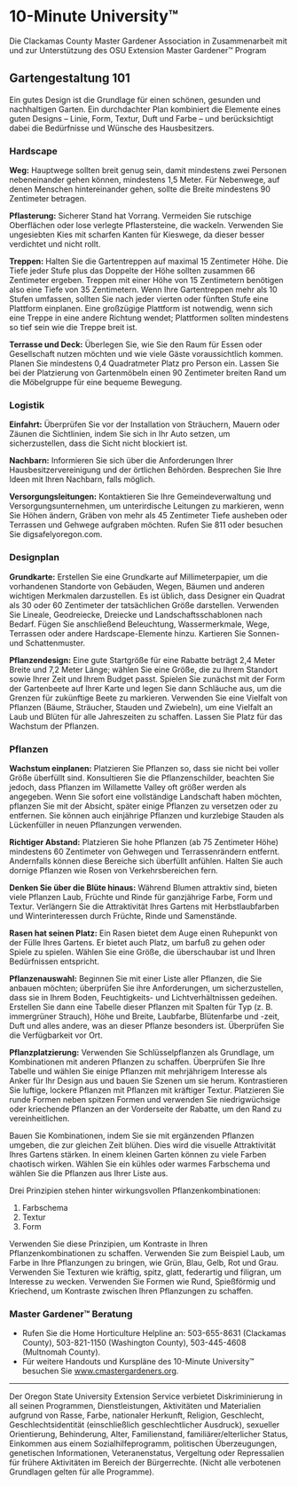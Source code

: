 # 10-Minute University™

Die Clackamas County Master Gardener Association in Zusammenarbeit mit und zur Unterstützung des OSU Extension Master Gardener™ Program

## Gartengestaltung 101

Ein gutes Design ist die Grundlage für einen schönen, gesunden und nachhaltigen Garten. Ein durchdachter Plan kombiniert die Elemente eines guten Designs – Linie, Form, Textur, Duft und Farbe – und berücksichtigt dabei die Bedürfnisse und Wünsche des Hausbesitzers.

### Hardscape

**Weg:** Hauptwege sollten breit genug sein, damit mindestens zwei Personen nebeneinander gehen können, mindestens 1,5 Meter. Für Nebenwege, auf denen Menschen hintereinander gehen, sollte die Breite mindestens 90 Zentimeter betragen.

**Pflasterung:** Sicherer Stand hat Vorrang. Vermeiden Sie rutschige Oberflächen oder lose verlegte Pflastersteine, die wackeln. Verwenden Sie ungesiebten Kies mit scharfen Kanten für Kieswege, da dieser besser verdichtet und nicht rollt.

**Treppen:** Halten Sie die Gartentreppen auf maximal 15 Zentimeter Höhe. Die Tiefe jeder Stufe plus das Doppelte der Höhe sollten zusammen 66 Zentimeter ergeben. Treppen mit einer Höhe von 15 Zentimetern benötigen also eine Tiefe von 35 Zentimetern. Wenn Ihre Gartentreppen mehr als 10 Stufen umfassen, sollten Sie nach jeder vierten oder fünften Stufe eine Plattform einplanen. Eine großzügige Plattform ist notwendig, wenn sich eine Treppe in eine andere Richtung wendet; Plattformen sollten mindestens so tief sein wie die Treppe breit ist.

**Terrasse und Deck:** Überlegen Sie, wie Sie den Raum für Essen oder Gesellschaft nutzen möchten und wie viele Gäste voraussichtlich kommen. Planen Sie mindestens 0,4 Quadratmeter Platz pro Person ein. Lassen Sie bei der Platzierung von Gartenmöbeln einen 90 Zentimeter breiten Rand um die Möbelgruppe für eine bequeme Bewegung.

### Logistik

**Einfahrt:** Überprüfen Sie vor der Installation von Sträuchern, Mauern oder Zäunen die Sichtlinien, indem Sie sich in Ihr Auto setzen, um sicherzustellen, dass die Sicht nicht blockiert ist.

**Nachbarn:** Informieren Sie sich über die Anforderungen Ihrer Hausbesitzervereinigung und der örtlichen Behörden. Besprechen Sie Ihre Ideen mit Ihren Nachbarn, falls möglich.

**Versorgungsleitungen:** Kontaktieren Sie Ihre Gemeindeverwaltung und Versorgungsunternehmen, um unterirdische Leitungen zu markieren, wenn Sie Höhen ändern, Gräben von mehr als 45 Zentimeter Tiefe ausheben oder Terrassen und Gehwege aufgraben möchten. Rufen Sie 811 oder besuchen Sie digsafelyoregon.com.

### Designplan

**Grundkarte:** Erstellen Sie eine Grundkarte auf Millimeterpapier, um die vorhandenen Standorte von Gebäuden, Wegen, Bäumen und anderen wichtigen Merkmalen darzustellen. Es ist üblich, dass Designer ein Quadrat als 30 oder 60 Zentimeter der tatsächlichen Größe darstellen. Verwenden Sie Lineale, Geodreiecke, Dreiecke und Landschaftsschablonen nach Bedarf. Fügen Sie anschließend Beleuchtung, Wassermerkmale, Wege, Terrassen oder andere Hardscape-Elemente hinzu. Kartieren Sie Sonnen- und Schattenmuster.

**Pflanzendesign:** Eine gute Startgröße für eine Rabatte beträgt 2,4 Meter Breite und 7,2 Meter Länge; wählen Sie eine Größe, die zu Ihrem Standort sowie Ihrer Zeit und Ihrem Budget passt. Spielen Sie zunächst mit der Form der Gartenbeete auf Ihrer Karte und legen Sie dann Schläuche aus, um die Grenzen für zukünftige Beete zu markieren. Verwenden Sie eine Vielfalt von Pflanzen (Bäume, Sträucher, Stauden und Zwiebeln), um eine Vielfalt an Laub und Blüten für alle Jahreszeiten zu schaffen. Lassen Sie Platz für das Wachstum der Pflanzen.

### Pflanzen

**Wachstum einplanen:** Platzieren Sie Pflanzen so, dass sie nicht bei voller Größe überfüllt sind. Konsultieren Sie die Pflanzenschilder, beachten Sie jedoch, dass Pflanzen im Willamette Valley oft größer werden als angegeben. Wenn Sie sofort eine vollständige Landschaft haben möchten, pflanzen Sie mit der Absicht, später einige Pflanzen zu versetzen oder zu entfernen. Sie können auch einjährige Pflanzen und kurzlebige Stauden als Lückenfüller in neuen Pflanzungen verwenden.

**Richtiger Abstand:** Platzieren Sie hohe Pflanzen (ab 75 Zentimeter Höhe) mindestens 60 Zentimeter von Gehwegen und Terrassenrändern entfernt. Andernfalls können diese Bereiche sich überfüllt anfühlen. Halten Sie auch dornige Pflanzen wie Rosen von Verkehrsbereichen fern.

**Denken Sie über die Blüte hinaus:** Während Blumen attraktiv sind, bieten viele Pflanzen Laub, Früchte und Rinde für ganzjährige Farbe, Form und Textur. Verlängern Sie die Attraktivität Ihres Gartens mit Herbstlaubfarben und Winterinteressen durch Früchte, Rinde und Samenstände.

**Rasen hat seinen Platz:** Ein Rasen bietet dem Auge einen Ruhepunkt von der Fülle Ihres Gartens. Er bietet auch Platz, um barfuß zu gehen oder Spiele zu spielen. Wählen Sie eine Größe, die überschaubar ist und Ihren Bedürfnissen entspricht.

**Pflanzenauswahl:** Beginnen Sie mit einer Liste aller Pflanzen, die Sie anbauen möchten; überprüfen Sie ihre Anforderungen, um sicherzustellen, dass sie in Ihrem Boden, Feuchtigkeits- und Lichtverhältnissen gedeihen. Erstellen Sie dann eine Tabelle dieser Pflanzen mit Spalten für Typ (z. B. immergrüner Strauch), Höhe und Breite, Laubfarbe, Blütenfarbe und -zeit, Duft und alles andere, was an dieser Pflanze besonders ist. Überprüfen Sie die Verfügbarkeit vor Ort.

**Pflanzplatzierung:** Verwenden Sie Schlüsselpflanzen als Grundlage, um Kombinationen mit anderen Pflanzen zu schaffen. Überprüfen Sie Ihre Tabelle und wählen Sie einige Pflanzen mit mehrjährigem Interesse als Anker für Ihr Design aus und bauen Sie Szenen um sie herum. Kontrastieren Sie luftige, lockere Pflanzen mit Pflanzen mit kräftiger Textur. Platzieren Sie runde Formen neben spitzen Formen und verwenden Sie niedrigwüchsige oder kriechende Pflanzen an der Vorderseite der Rabatte, um den Rand zu vereinheitlichen.

Bauen Sie Kombinationen, indem Sie sie mit ergänzenden Pflanzen umgeben, die zur gleichen Zeit blühen. Dies wird die visuelle Attraktivität Ihres Gartens stärken. In einem kleinen Garten können zu viele Farben chaotisch wirken. Wählen Sie ein kühles oder warmes Farbschema und wählen Sie die Pflanzen aus Ihrer Liste aus.

Drei Prinzipien stehen hinter wirkungsvollen Pflanzenkombinationen:

1. Farbschema  
2. Textur  
3. Form  

Verwenden Sie diese Prinzipien, um Kontraste in Ihren Pflanzenkombinationen zu schaffen. Verwenden Sie zum Beispiel Laub, um Farbe in Ihre Pflanzungen zu bringen, wie Grün, Blau, Gelb, Rot und Grau. Verwenden Sie Texturen wie kräftig, spitz, glatt, federartig und filigran, um Interesse zu wecken. Verwenden Sie Formen wie Rund, Spießförmig und Kriechend, um Kontraste zwischen Ihren Pflanzungen zu schaffen.

### Master Gardener™ Beratung

- Rufen Sie die Home Horticulture Helpline an: 503-655-8631 (Clackamas County), 503-821-1150 (Washington County), 503-445-4608 (Multnomah County).  
- Für weitere Handouts und Kurspläne des 10-Minute University™ besuchen Sie www.cmastergardeners.org.  

---

Der Oregon State University Extension Service verbietet Diskriminierung in all seinen Programmen, Dienstleistungen, Aktivitäten und Materialien aufgrund von Rasse, Farbe, nationaler Herkunft, Religion, Geschlecht, Geschlechtsidentität (einschließlich geschlechtlicher Ausdruck), sexueller Orientierung, Behinderung, Alter, Familienstand, familiärer/elterlicher Status, Einkommen aus einem Sozialhilfeprogramm, politischen Überzeugungen, genetischen Informationen, Veteranenstatus, Vergeltung oder Repressalien für frühere Aktivitäten im Bereich der Bürgerrechte. (Nicht alle verbotenen Grundlagen gelten für alle Programme).